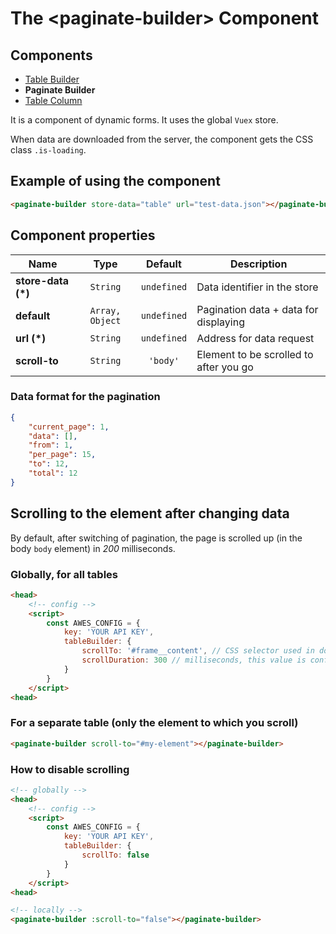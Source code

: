 # The &lt;paginate-builder&gt; Component

## Components

* [Table Builder](./table-builder.md)
* **Paginate Builder**
* [Table Column](./tb-column.md)

It is a component of dynamic forms. It uses the global `Vuex` store.

When data are downloaded from the server, the component gets the CSS class `.is-loading`.

## Example of using the component

```html
<paginate-builder store-data="table" url="test-data.json"></paginate-builder>
```

<paginate-builder store-data="table" url="test-data.json"></paginate-builder>


## Component properties

| Name               | Type            | Default           | Description                                  |
|--------------------|:---------------:|:-----------------:|----------------------------------------------|
| **store-data (*)** | `String`        | `undefined`       | Data identifier in the store                 |
| **default**        | `Array, Object` | `undefined`       | Pagination data + data for displaying        |
| **url (*)**        | `String`        | `undefined`       | Address for data request                     |
| **scroll-to**      | `String`        | `'body'`          | Element to be scrolled to after you go       |

### Data format for the pagination

```json
{
    "current_page": 1,
    "data": [],
    "from": 1,
    "per_page": 15,
    "to": 12,
    "total": 12
}
```


## Scrolling to the element after changing data

By default, after switching of pagination, the page is scrolled up (in the body `body` element) in *200* milliseconds.

### Globally, for all tables

```html
<head>
    <!-- config -->
    <script>
        const AWES_CONFIG = {
            key: 'YOUR API KEY',
            tableBuilder: {
                scrollTo: '#frame__content', // CSS selector used in document.querySelector
                scrollDuration: 300 // milliseconds, this value is configured only globally for all tables
            }
        }
    </script>
<head>
```


### For a separate table (only the element to which you scroll)

```html
<paginate-builder scroll-to="#my-element"></paginate-builder>
```


### How to disable scrolling

```html
<!-- globally -->
<head>
    <!-- config -->
    <script>
        const AWES_CONFIG = {
            key: 'YOUR API KEY',
            tableBuilder: {
                scrollTo: false
            }
        }
    </script>
<head>

<!-- locally -->
<paginate-builder :scroll-to="false"></paginate-builder>
```
